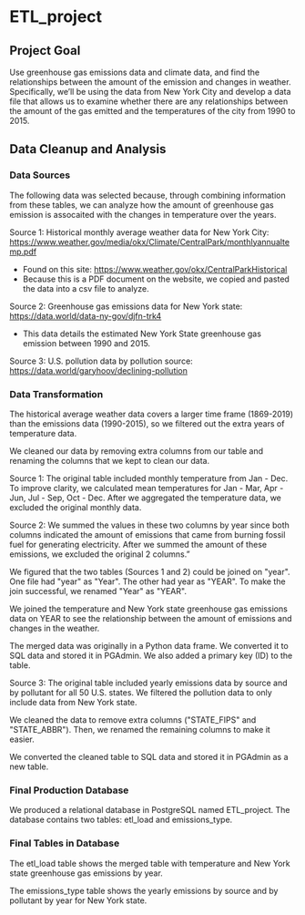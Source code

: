 # ETL_project #

## Project Goal ##
Use greenhouse gas emissions data and climate data, and find the relationships between the amount of the emission and changes in weather. Specifically, we’ll be using the data from New York City and develop a data file that allows us to examine whether there are any relationships between the amount of the gas emitted and the temperatures of the city from 1990 to 2015.

## Data Cleanup and Analysis ##

### Data Sources ###

The following data was selected because, through combining information from these tables, we can analyze how the amount of greenhouse gas emission is assocaited with the changes in temperature over the years.

Source 1: Historical monthly average weather data for New York City: https://www.weather.gov/media/okx/Climate/CentralPark/monthlyannualtemp.pdf
* Found on this site: https://www.weather.gov/okx/CentralParkHistorical
* Because this is a PDF document on the website, we copied and pasted the data into a csv file to analyze.

Source 2: Greenhouse gas emissions data for New York state: https://data.world/data-ny-gov/djfn-trk4
* This data details the estimated New York State greenhouse gas emission between 1990 and 2015.

Source 3: U.S. pollution data by pollution source: https://data.world/garyhoov/declining-pollution

### Data Transformation ###
The historical average weather data covers a larger time frame (1869-2019) than the emissions data (1990-2015), so we filtered out the extra years of temperature data.


We cleaned our data by removing extra columns from our table and renaming the columns that we kept to clean our data.

Source 1:
The original table included monthly temperature from Jan - Dec. To improve clarity, we calculated mean temperatures for Jan - Mar, Apr - Jun, Jul - Sep, Oct - Dec. After we aggregated the temperature data, we excluded the original monthly data.

Source 2:
We summed the values in these two columns by year since both columns indicated the amount of emissions that came from burning fossil fuel for generating electricity. After we summed the amount of these emissions, we excluded the original 2 columns.”

We figured that the two tables (Sources 1 and 2) could be joined on "year". One file had "year" as "Year". The other had year as "YEAR". To make the join successful, we renamed "Year" as "YEAR".

We joined the temperature and New York state greenhouse gas emissions data on YEAR to see the relationship between the amount of emissions and changes in the weather.

The merged data was originally in a Python data frame. We converted it to SQL data and stored it in PGAdmin. We also added a primary key (ID) to the table.

Source 3:
The original table included yearly emissions data by source and by pollutant for all 50 U.S. states. We filtered the pollution data to only include data from New York state.

We cleaned the data to remove extra columns ("STATE_FIPS" and "STATE_ABBR"). Then, we renamed the remaining columns to make it easier.

We converted the cleaned table to SQL data and stored it in PGAdmin as a new table.


### Final Production Database ###
We produced a relational database in PostgreSQL named ETL_project. The database contains two tables: etl_load and emissions_type.

### Final Tables in Database ###
The etl_load table shows the merged table with temperature and New York state greenhouse gas emissions by year.

The emissions_type table shows the yearly emissions by source and by pollutant by year for New York state.
